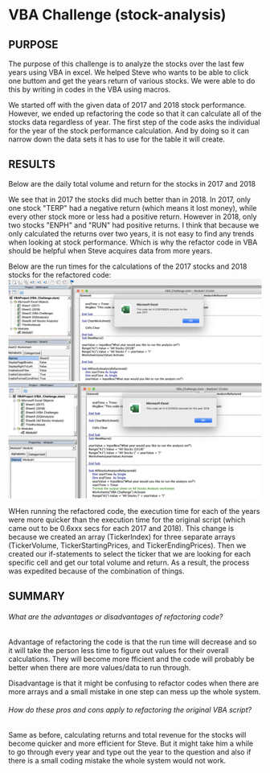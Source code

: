 # VBA Challenge (stock-analysis)
## PURPOSE

The purpose of this challenge is to analyze the stocks over the last few years using VBA in excel. We helped Steve who wants to be able to click one buttom and get the years return of various stocks. We were able to do this by writing in codes in the VBA using macros. 

We started off with the given data of 2017 and 2018 stock performance. However, we ended up refactoring the code so that it can calculate all of the stocks data regardless of year. The first step of the code asks the individual for the year of the stock performance calculation. And by doing so it can narrow down the data sets it has to use for the table it will create. 

## RESULTS

Below are the daily total volume and return for the stocks in 2017 and 2018


We see that in 2017 the stocks did much better than in 2018. In 2017, only one stock "TERP" had a negative return (which means it lost money), while every other stock more or less had a positive return. However in 2018, only two stocks "ENPH" and "RUN" had positive returns. I think that because we only calculated the returns over two years, it is not easy to find any trends when looking at stock performance. Which is why the refactor code in VBA should be helpful when Steve acquires data from more years. 

Below are the run times for the calculations of the 2017 stocks and 2018 stocks for the refactored code:
![Screenshot](VBA_Challenge_2017.png)
![Screenshot](VBA_Challenge_2018.png)

WHen running the refactored code, the execution time for each of the years were more quicker than the execution time for the original script (which came out to be 0.6xxx secs for each 2017 and 2018). This change is because we created an array (TickerIndex) for three separate arrays (TickerVolume, TickerStartingPrices, and TickerEndingPrices). Then we created our if-statements to select the ticker that we are looking for each specific cell and get our total volume and return. As a result, the process was expedited because of the combination of things. 

## SUMMARY

###### What are the advantages or disadvantages of refactoring code?

Advantage of refactoring the code is that the run time will decrease and so it will take the person less time to figure out values for their overall calculations. They will become more fficient and the code will probably be better when there are more values/data to run through. 

Disadvantage is that it might be confusing to refactor codes when there are more arrays and a small mistake in one step can mess up the whole system.

###### How do these pros and cons apply to refactoring the original VBA script?

Same as before, calculating returns and total revenue for the stocks will become quicker and more efficient for Steve. But it might take him a while to go through every year and type out the year to the question and also if there is a small coding mistake the whole system would not work. 
